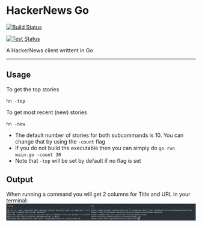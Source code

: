 # HackerNews Go

[![Build Status](https://github.com/JoseThen/hn/workflows/Build%20Master/badge.svg)](https://github.com/JoseThen/hn/blob/master/.github/workflows/build_master.yaml)

[![Test Status](https://github.com/JoseThen/hn/workflows/Test%20Master/badge.svg)](https://github.com/JoseThen/hn/blob/master/.github/workflows/test_master.yaml)

A HackerNews client writtent in Go

---

## Usage

To get the top stories

```
hn -top
```

To get most recent (new) stories

```
hn -new
```

-   The default number of stories for both subcommands is 10. You can change that by using the `-count` flag
-   If you do not build the executable then you can simply do `go run main.go -count 30`
-   Note that `-top` will be set by default if no flag is set

## Output

When running a command you will get 2 columns for Title and URL in your terminal:
![Image of HN GO output](images/output.png)
